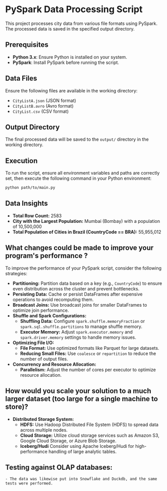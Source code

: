 
# PySpark Data Processing Script

This project processes city data from various file formats using PySpark. The processed data is saved in the specified output directory.

## Prerequisites

- **Python 3.x**: Ensure Python is installed on your system.
- **PySpark**: Install PySpark before running the script.

## Data Files

Ensure the following files are available in the working directory:

- `CityListA.json` (JSON format)
- `CityListB.avro` (Avro format)
- `CityList.csv` (CSV format)

## Output Directory

The final processed data will be saved to the `output/` directory in the working directory.

## Execution

To run the script, ensure all environment variables and paths are correctly set, then execute the following command in your Python environment:

```bash
python path/to/main.py
```

## Data Insights

- **Total Row Count:** 2583
- **City with the Largest Population:** Mumbai (Bombay) with a population of 10,500,000
- **Total Population of Cities in Brazil (CountryCode == BRA):** 55,955,012

## What changes could be made to improve your program's performance ?

To improve the performance of your PySpark script, consider the following strategies:

- **Partitioning:** Partition data based on a key (e.g., `CountryCode`) to ensure even distribution across the cluster and prevent bottlenecks.
- **Persisting Data:** Cache or persist DataFrames after expensive operations to avoid recomputing them.
- **Broadcast Joins:** Use broadcast joins for smaller DataFrames to optimize join performance.
- **Shuffle and Spark Configurations:**
  - **Shuffling Data:** Configure `spark.shuffle.memoryFraction` or `spark.sql.shuffle.partitions` to manage shuffle memory.
  - **Executor Memory:** Adjust `spark.executor.memory` and `spark.driver.memory` settings to handle memory issues.
- **Optimizing File I/O:**
  - **File Format:** Use optimized formats like Parquet for large datasets.
  - **Reducing Small Files:** Use `coalesce` or `repartition` to reduce the number of output files.
- **Concurrency and Resource Allocation:**
  - **Parallelism:** Adjust the number of cores per executor to optimize resource allocation.

## How would you scale your solution to a much larger dataset (too large for a single machine to store)?


- **Distributed Storage System:**
  - **HDFS:** Use Hadoop Distributed File System (HDFS) to spread data across multiple nodes.
  - **Cloud Storage:** Utilize cloud storage services such as Amazon S3, Google Cloud Storage, or Azure Blob Storage.
  - **Iceberg/Hudi** Consider using Apache Iceberg/Hudi for high-performance handling of large analytic tables.

## Testing against OLAP databases:
    - The data was likewise put into Snowflake and Duckdb, and the same tests were performed. 
